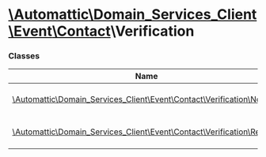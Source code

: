 # [\Automattic](../namespaces/automattic.md)[\Domain_Services_Client](../namespaces/automattic-domain-services-client.md)[\Event](../namespaces/automattic-domain-services-client-event.md)[\Contact](../namespaces/automattic-domain-services-client-event-contact.md)\Verification

### Classes

| Name | Summary |
|------|---------|
| [\Automattic\Domain_Services_Client\Event\Contact\Verification\Notify](../classes/Automattic-Domain-Services-Client-Event-Contact-Verification-Notify.md) | Verification notify event |
| [\Automattic\Domain_Services_Client\Event\Contact\Verification\Request](../classes/Automattic-Domain-Services-Client-Event-Contact-Verification-Request.md) | Verification request event |
